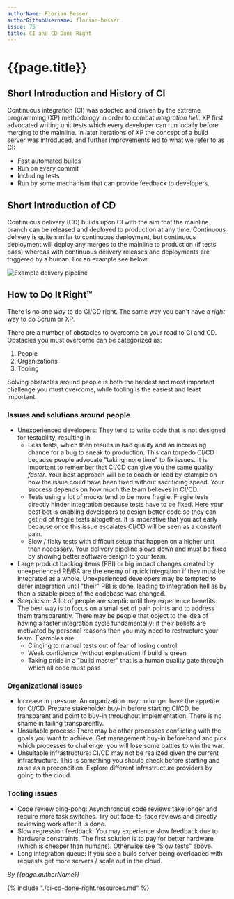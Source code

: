 ```yaml
---
authorName: Florian Besser
authorGithubUsername: florian-besser
issue: 75
title: CI and CD Done Right
---
```

# {{page.title}}

## Short Introduction and History of CI

Continuous integration (CI) was adopted and driven by the extreme programming (XP) methodology in order to combat _integration hell_. XP first advocated writing unit tests which every developer can run locally before merging to the mainline. In later iterations of XP the concept of a build server was introduced, and further improvements led to what we refer to as CI:

* Fast automated builds
* Run on every commit
* Including tests
* Run by some mechanism that can provide feedback to developers.

## Short Introduction of CD

Continuous delivery (CD) builds upon CI with the aim that the mainline branch can be released and deployed to production at any time. Continuous delivery is quite similar to continuous deployment, but continuous deployment will deploy any merges to the mainline to production (if tests pass) whereas with continuous delivery releases and deployments are triggered by a human. For an example see below:

![Example delivery pipeline](./ci-c-done-right/delivery-pipeline.png)

## How to Do It Right™

There is no _one way_ to do CI/CD right. The same way you can't have a _right_ way to do Scrum or XP.

There are a number of obstacles to overcome on your road to CI and CD. Obstacles you must overcome can be categorized as:
1. People
2. Organizations
3. Tooling

Solving obstacles around people is both the hardest and most important challenge you must overcome, while tooling is the easiest and least important. 

### Issues and solutions around people

* Unexperienced developers: They tend to write code that is not designed for testability, resulting in 
  * Less tests, which then results in bad quality and an increasing chance for a bug to sneak to production. This can torpedo CI/CD because people advocate "taking more time" to fix issues. It is important to remember that CI/CD can give you the same quality _faster_. Your best approach will be to coach or lead by example on how the issue could have been fixed without sacrificing speed. Your success depends on how much the team believes in CI/CD.
  * Tests using a lot of mocks tend to be more fragile. Fragile tests directly hinder integration because tests have to be fixed. Here your best bet is enabling developers to design better code so they can get rid of fragile tests altogether. It is imperative that you act early because once this issue escalates CI/CD will be seen as a constant pain.
  * Slow / flaky tests with difficult setup that happen on a higher unit than necessary. Your delivery pipeline slows down and must be fixed by showing better software design to your team.
* Large product backlog items (PBI) or big impact changes created by unexperienced RE/BA are the enemy of quick integration if they must be integrated as a whole. Unexperienced developers may be tempted to defer integration until "their" PBI is done, leading to integration hell as by then a sizable piece of the codebase was changed.
* Scepticism: A lot of people are sceptic until they experience benefits. The best way is to focus on a small set of pain points and to address them transparently. There may be people that object to the idea of having a faster integration cycle fundamentally; if their beliefs are motivated by personal reasons then you may need to restructure your team. Examples are:
  * Clinging to manual tests out of fear of losing control
  * Weak confidence (without explanation) if build is green
  * Taking pride in a "build master" that is a human quality gate through which all code must pass

### Organizational issues

* Increase in pressure: An organization may no longer have the appetite for CI/CD. Prepare stakeholder buy-in before starting CI/CD, be transparent and point to buy-in throughout implementation. There is no shame in failing transparently.
* Unsuitable process: There may be other processes conflicting with the goals you want to achieve. Get management buy-in beforehand and pick which processes to challenge; you will lose some battles to win the war.
* Unsuitable infrastructure: CI/CD may not be realized given the current infrastructure. This is something you should check before starting and raise as a precondition. Explore different infrastructure providers by going to the cloud.

### Tooling issues

* Code review ping-pong: Asynchronous code reviews take longer and require more task switches. Try out face-to-face reviews and directly reviewing work after it is done.
* Slow regression feedback: You may experience slow feedback due to hardware constraints. The first solution is to pay for better hardware (which is cheaper than humans). Otherwise see "Slow tests" above.
* Long integration queue: If you see a build server being overloaded with requests get more servers / scale out in the cloud.

*By {{page.authorName}}*

{% include "./ci-cd-done-right.resources.md" %}
